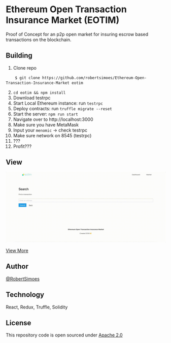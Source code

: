 # Ethereum Open Transaction Insurance Market (EOTIM)

Proof of Concept for an p2p open market for insuring escrow based transactions on the blockchain. 

## Building

1. Clone repo

```
    $ git clone https://github.com/robertsimoes/Ethereum-Open-Transaction-Insurance-Market eotim
```

2. `cd eotim && npm install`
3. Download testrpc
4. Start Local Ethereum instance: 
    run `testrpc`
5. Deploy contracts:
    run `truffle migrate --reset`
5. Start the server: 
    `npm run start`
6. Navigate over to http://localhost:3000
7. Make sure you have MetaMask
8. Input your `menomic` -> check testrpc
9. Make sure network on 8545 (testrpc)
10. ???
11. Profit??? 

## View 

![2](/assets/eotim-ex-2.gif)

[View More](/assets/eotim-ex-1.gif)

## Author

[@RobertSimoes](www.robertsimoes.com)

## Technology

React, Redux, Truffle, Solidity

## License

This repository code is open sourced under [Apache 2.0](https://www.apache.org/licenses/LICENSE-2.0.html)

